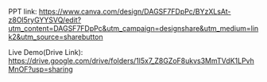 PPT link:
https://www.canva.com/design/DAGSF7FDpPc/BYzXLsAt-z8Ol5ryGYYSVQ/edit?utm_content=DAGSF7FDpPc&utm_campaign=designshare&utm_medium=link2&utm_source=sharebutton

Live Demo(Drive Link):
https://drive.google.com/drive/folders/1l5x7_Z8GZoF8ukvs3MmTVdK1LPvhMnOF?usp=sharing
